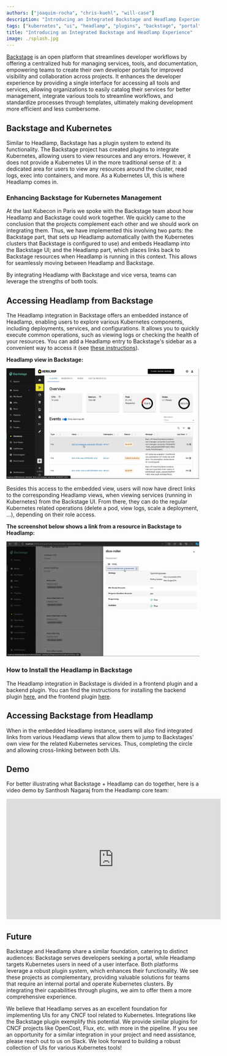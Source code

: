 ```yaml
---
authors: ["joaquim-rocha", "chris-kuehl", "will-case"]
description: "Introducing an Integrated Backstage and Headlamp Experience"
tags: ["kubernetes", "ui", "headlamp", "plugins", "backstage", "portal", "dev portal"]
title: "Introducing an Integrated Backstage and Headlamp Experience"
image: ./splash.jpg
---
```


[Backstage](https://backstage.io/) is an open platform that streamlines developer workflows by offering a centralized hub for managing services, tools, and documentation, empowering teams to create their own developer portals for improved visibility and collaboration across projects. It enhances the developer experience by providing a single interface for accessing all tools and services, allowing organizations to easily catalog their services for better management, integrate various tools to streamline workflows, and standardize processes through templates, ultimately making development more efficient and less cumbersome.

<!--truncate-->

## Backstage and Kubernetes

Similar to Headlamp, Backstage has a plugin system to extend its functionality. The Backstage project has created plugins to integrate Kubernetes, allowing users to view resources and any errors. However, it does not provide a Kubernetes UI in the more traditional sense of it: a dedicated area for users to view any resources around the cluster, read logs, exec into containers, and more. As a Kubernetes UI, this is where Headlamp comes in.

### Enhancing Backstage for Kubernetes Management

At the last Kubecon in Paris we spoke with the Backstage team about how Headlamp and Backstage could work together. We quickly came to the conclusion that the projects complement each other and we should work on integrating them. Thus, we have implemented this involving two parts: the Backstage part, that sets up Headlamp automatically (with the Kubernetes clusters that Backstage is configured to use) and embeds Headlamp into the Backstage UI; and the Headlamp part, which places links back to Backstage resources when Headlamp is running in this context. This allows for seamlessly moving between Headlamp and Backstage.

By integrating Headlamp with Backstage and vice versa, teams can leverage the strengths of both tools.

## Accessing Headlamp from Backstage

The Headlamp integration in Backstage offers an embedded instance of Headlamp, enabling users to explore various Kubernetes components, including deployments, services, and configurations. It allows you to quickly execute common operations, such as viewing logs or checking the health of your resources. You can add a Headlamp entry to Backstage's sidebar as a convenient way to access it (see [these instructions](https://github.com/headlamp-k8s/backstage-plugin/tree/main/headlamp#3-add-headlamp-to-the-sidebar)).

**Headlamp view in Backstage:**

![Screenshot showing the Headlamp embedded view in Backstage](./backstage-headlamp-view.png)

Besides this access to the embedded view, users will now have direct links to the corresponding Headlamp views, when viewing services (running in Kubernetes) from the Backstage UI. From there, they can do the regular Kubernetes related operations (delete a pod, view logs, scale a deployment, ...), depending on their role access.

**The screenshot below shows a link from a resource in Backstage to Headlamp:**

![Screenshot showing a link from a resource in Backstage to Headlamp](./link-to-open-resource-in-headlamp.png)

### How to Install the Headlamp in Backstage

The Headlamp integration in Backstage is divided in a frontend plugin and a backend plugin. You can find the instructions for installing the backend plugin [here](https://github.com/headlamp-k8s/backstage-plugin/tree/main/headlamp-backend#readme), and the frontend plugin [here](https://github.com/headlamp-k8s/backstage-plugin/tree/main/headlamp#readme).

## Accessing Backstage from Headlamp

When in the embedded Headlamp instance, users will also find integrated links from various Headlamp views that allow them to jump to Backstages' own view for the related Kubernetes services. Thus, completing the circle and allowing cross-linking between both UIs.

## Demo

For better illustrating what Backstage + Headlamp can do together, here is a video demo by Santhosh Nagaraj from the Headlamp core team:

<iframe width="560" height="315" src="https://www.youtube.com/embed/xKwdjMRLShg?si=s5a9qqcnAtdSEpFX" title="YouTube video player" frameborder="0" allow="accelerometer; autoplay; clipboard-write; encrypted-media; gyroscope; picture-in-picture; web-share" referrerpolicy="strict-origin-when-cross-origin" allowfullscreen></iframe>

## Future

Backstage and Headlamp share a similar foundation, catering to distinct audiences: Backstage serves developers seeking a portal, while Headlamp targets Kubernetes users in need of a user interface. Both platforms leverage a robust plugin system, which enhances their functionality. We see these projects as complementary, providing valuable solutions for teams that require an internal portal and operate Kubernetes clusters. By integrating their capabilities through plugins, we aim to offer them a more comprehensive experience.

We believe that Headlamp serves as an excellent foundation for implementing UIs for any CNCF tool related to Kubernetes. Integrations like the Backstage plugin exemplify this potential. We provide similar plugins for CNCF projects like OpenCost, Flux, etc. with more in the pipeline. If you see an opportunity for a similar integration in your project and need assistance, please reach out to us on Slack. We look forward to building a robust collection of UIs for various Kubernetes tools!
